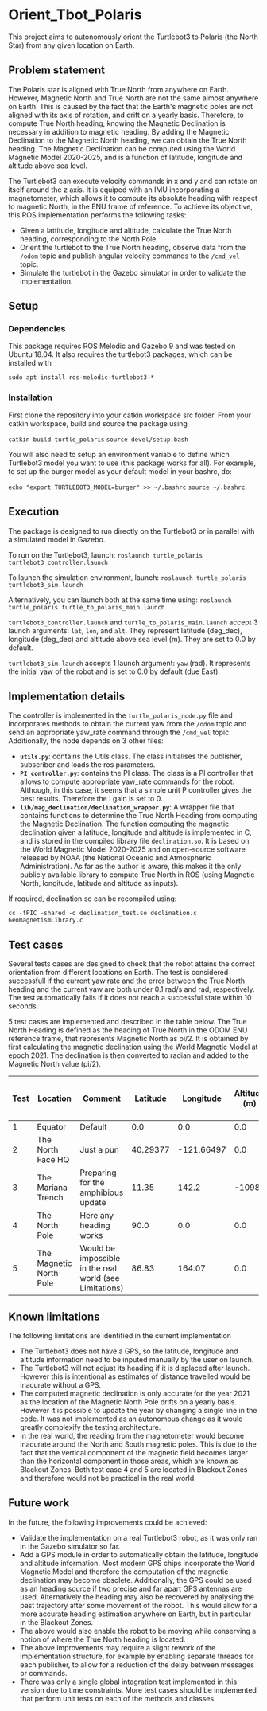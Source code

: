 # Orient_Tbot_Polaris
This project aims to autonomously orient the Turtlebot3 to Polaris (the North Star) from any given location on Earth.

## Problem statement

The Polaris star is aligned with True North from anywhere on Earth. However, Magnetic North and True North are not the same almost anywhere on Earth. This is caused by the fact that the Earth's magnetic poles are not aligned with its axis of rotation, and drift on a yearly basis. Therefore, to compute True North heading, knowing the Magnetic Declination is necessary in addition to magnetic heading. By adding the Magnetic Declination to the Magnetic North heading, we can obtain the True North heading. The Magnetic Declination can be computed using the World Magnetic Model 2020-2025, and is a function of latitude, longitude and altitude above sea level.

The Turtlebot3 can execute velocity commands in x and y and can rotate on itself around the z axis. It is equiped with an IMU incorporating a magnetometer, which allows it to compute its absolute heading with respect to magnetic North, in the ENU frame of reference. To achieve its objective, this ROS implementation performs the following tasks:
- Given a lattitude, longitude and altitude, calculate the True North heading, corresponding to the North Pole.
- Orient the turtlebot to the True North heading, observe data from the `/odom` topic and publish angular velocity commands to the `/cmd_vel` topic.
- Simulate the turtlebot in the Gazebo simulator in order to validate the implementation.

## Setup

### Dependencies

This package requires ROS Melodic and Gazebo 9 and was tested on Ubuntu 18.04. It also requires the turtlebot3 packages, which can be installed with

```sudo apt install ros-melodic-turtlebot3-*```

### Installation

First clone the repository into your catkin workspace src folder. From your catkin workspace, build and source the package using

```catkin build turtle_polaris```
```source devel/setup.bash```

You will also need to setup an environment variable to define which Turtlebot3 model you want to use (this package works for all). For example, to set up the burger model as your default model in your bashrc, do:

```echo "export TURTLEBOT3_MODEL=burger" >> ~/.bashrc```
```source ~/.bashrc```

## Execution

The package is designed to run directly on the Turtlebot3 or in parallel with a simulated model in Gazebo.

To run on the Turtlebot3, launch:
```roslaunch turtle_polaris turtlebot3_controller.launch```

To launch the simulation environment, launch:
```roslaunch turtle_polaris turtlebot3_sim.launch```

Alternatively, you can launch both at the same time using:
```roslaunch turtle_polaris turtle_to_polaris_main.launch```

`turtlebot3_controller.launch` and `turtle_to_polaris_main.launch` accept 3 launch arguments: `lat`, `lon`, and `alt`. They represent latitude (deg_dec), longitude (deg_dec) and altitude above sea level (m). They are set to 0.0 by default.

`turtlebot3_sim.launch` accepts 1 launch argument: `yaw` (rad). It represents the initial yaw of the robot and is set to 0.0 by default (due East).

## Implementation details
The controller is implemented in the `turtle_polaris_node.py` file and incorporates methods to obtain the current yaw from the `/odom` topic and send an appropriate yaw_rate command through the `/cmd_vel` topic. Additionally, the node depends on 3 other files:
- **`utils.py`**: contains the Utils class. The class initialises the publisher, subscriber and loads the ros parameters.
- **`PI_controller.py`**: contains the PI class. The class is a PI controller that allows to compute appropriate yaw_rate commands for the robot. Although, in this case, it seems that a simple unit P controller gives the best results. Therefore the I gain is set to 0.
- **`lib/mag_declination/declination_wrapper.py`**: A wrapper file that contains functions to determine the True North Heading from computing the Magnetic Declination. The function computing the magnetic declination given a latitude, longitude and altitude is implemented in C, and is stored in the compiled library file `declination.so`. It is based on the World Magnetic Model 2020-2025 and on open-source software released by NOAA (the National Oceanic and Atmospheric Administration). As far as the author is aware, this makes it the only publicly available library to compute True North in ROS (using Magnetic North, longitude, latitude and altitude as inputs).

If required, declination.so can be recompiled using:

```cc -fPIC -shared -o declination_test.so declination.c GeomagnetismLibrary.c```

## Test cases

Several tests cases are designed to check that the robot attains the correct orientation from different locations on Earth. The test is considered successfull if the current yaw rate and the error between the True North heading and the current yaw are both under 0.1 rad/s and rad, respectively. The test automatically fails if it does not reach a successful state within 10 seconds.

5 test cases are implemented and described in the table below. The True North Heading is defined as the heading of True North in the ODOM ENU reference frame, that represents Magnetic North as pi/2. It is obtained by first calculating the magnetic declination using the World Magnetic Model at epoch 2021. The declination is then converted to radian and added to the Magnetic North value (pi/2).

| Test | Location                | Comment                                                 | Latitude | Longitude  | Altitude (m) | True North Heading (deg) |
|------|-------------------------|---------------------------------------------------------|----------|------------|--------------|--------------------------|
| 1    | Equator                 | Default                                                 | 0.0      | 0.0        | 0.0          | 85.4945                  |
| 2    | The North Face HQ       | Just a pun                                              | 40.29377 | -121.66497 | 0.0          | 103.7333                 |
| 3    | The Mariana Trench      | Preparing for the amphibious update                     | 11.35    | 142.2      | -10984       | 90.5167                  |
| 4    | The North Pole          | Here any heading works                                  | 90.0     | 0.0        | 0.0          | 95.7333                  |
| 5    | The Magnetic North Pole | Would be impossible in the real world (see Limitations) | 86.83    | 164.07     | 0.0          | -78.3333                 |

## Known limitations
The following limitations are identified in the current implementation
- The Turtlebot3 does not have a GPS, so the latitude, longitude and altitude information need to be inputed manually by the user on launch.
- The Turtlebot3 will not adjust its heading if it is displaced after launch. However this is intentional as estimates of distance travelled would be inacurate without a GPS.
- The computed magnetic declination is only accurate for the year 2021 as the location of the Magnetic North Pole drifts on a yearly basis. However it is possible to update the year by changing a single line in the code. It was not implemented as an autonomous change as it would greatly complexify the testing architecture.
- In the real world, the reading from the magnetometer would become inacurate around the North and South magnetic poles. This is due to the fact that the vertical component of the magnetic field becomes larger than the horizontal component in those areas, which are known as Blackout Zones. Both test case 4 and 5 are located in Blackout Zones and therefore would not be practical in the real world.

## Future work
In the future, the following improvements could be achieved:

- Validate the implementation on a real Turtlebot3 robot, as it was only ran in the Gazebo simulator so far.
- Add a GPS module in order to automatically obtain the latitude, longitude and altitude information. Most modern GPS chips incorporate the World Magnetic Model and therefore the computation of the magnetic declination may become obsolete. Additionally, the GPS could be used as an heading source if two precise and far apart GPS antennas are used. Alternatively the heading may also be recovered by analysing the past trajectory after some movement of the robot. This would allow for a more accurate heading estimation anywhere on Earth, but in particular in the Blackout Zones.
- The above would also enable the robot to be moving while conserving a notion of where the True North heading is located.
- The above improvements may require a slight rework of the implementation structure, for example by enabling separate threads for each publisher, to allow for a reduction of the delay between messages or commands.
- There was only a single global integration test implemented in this version due to time constraints. More test cases should be implemented that perform unit tests on each of the methods and classes.
